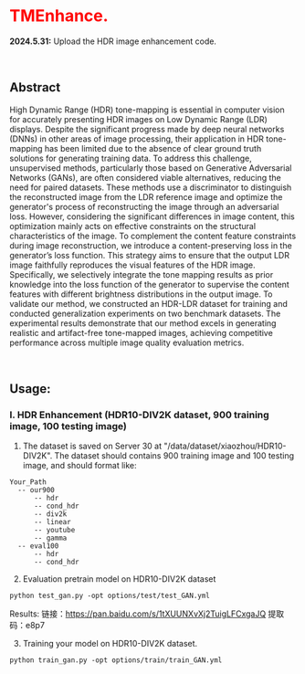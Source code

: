 # <font color=red>TMEnhance. </font> 

**2024.5.31:** Upload the HDR image enhancement code.

<br/>

## Abstract

High Dynamic Range (HDR) tone-mapping is essential in computer vision for accurately presenting HDR images on Low Dynamic Range (LDR) displays. Despite the significant progress made by deep neural networks (DNNs) in other areas of image processing, their application in HDR tone-mapping has been limited due to the absence of clear ground truth solutions for generating training data. To address this challenge, unsupervised methods, particularly those based on Generative Adversarial Networks (GANs), are often considered viable alternatives, reducing the need for paired datasets. These methods use a discriminator to distinguish the reconstructed image from the LDR reference image and optimize the generator's process of reconstructing the image through an adversarial loss. However, considering the significant differences in image content, this optimization mainly acts on effective constraints on the structural characteristics of the image. To complement the content feature constraints during image reconstruction, we introduce a content-preserving loss in the generator’s loss function. This strategy aims to ensure that the output LDR image faithfully reproduces the visual features of the HDR image. Specifically, we selectively integrate the tone mapping results as prior knowledge into the loss function of the generator to supervise the content features with different brightness distributions in the output image. To validate our method, we constructed an HDR-LDR dataset for training and conducted generalization experiments on two benchmark datasets. The experimental results demonstrate that our method excels in generating realistic and artifact-free tone-mapped images, achieving competitive performance across multiple image quality evaluation metrics. 

<br/>

## Usage:

### I. HDR Enhancement (HDR10-DIV2K dataset, 900 training image, 100 testing image)

1. The dataset is saved on Server 30 at "/data/dataset/xiaozhou/HDR10-DIV2K".  The dataset should contains 900 training image and 100 testing image, and should format like:

```
Your_Path
  -- our900
      -- hdr
      -- cond_hdr
      -- div2k
      -- linear
      -- youtube
      -- gamma
  -- eval100
      -- hdr
      -- cond_hdr
```

2. Evaluation pretrain model on HDR10-DIV2K dataset
```
python test_gan.py -opt options/test/test_GAN.yml
```

Results:
链接：https://pan.baidu.com/s/1tXUUNXvXj2TuigLFCxgaJQ   提取码：e8p7

3. Training your model on HDR10-DIV2K dataset.
```
python train_gan.py -opt options/train/train_GAN.yml
```

<br/>


